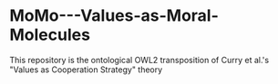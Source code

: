 # MoMo---Values-as-Moral-Molecules
This repository is the ontological OWL2 transposition of Curry et al.'s "Values as Cooperation Strategy" theory
